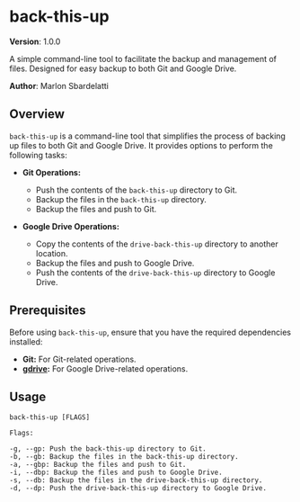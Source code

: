 # back-this-up

**Version**: 1.0.0

A simple command-line tool to facilitate the backup and management of files. Designed for easy backup to both Git and Google Drive.

**Author**: Marlon Sbardelatti

## Overview

`back-this-up` is a command-line tool that simplifies the process of backing up files to both Git and Google Drive. It provides options to perform the following tasks:

- **Git Operations:**
  - Push the contents of the `back-this-up` directory to Git.
  - Backup the files in the `back-this-up` directory.
  - Backup the files and push to Git.

- **Google Drive Operations:**
  - Copy the contents of the `drive-back-this-up` directory to another location.
  - Backup the files and push to Google Drive.
  - Push the contents of the `drive-back-this-up` directory to Google Drive.

## Prerequisites

Before using `back-this-up`, ensure that you have the required dependencies installed:

- **Git:** For Git-related operations.
- **[gdrive](https://github.com/gdrive-org/gdrive):** For Google Drive-related operations.

## Usage

```shell
back-this-up [FLAGS]

Flags:

-g, --gp: Push the back-this-up directory to Git.
-b, --gb: Backup the files in the back-this-up directory.
-a, --gbp: Backup the files and push to Git.
-i, --dbp: Backup the files and push to Google Drive.
-s, --db: Backup the files in the drive-back-this-up directory.
-d, --dp: Push the drive-back-this-up directory to Google Drive.
